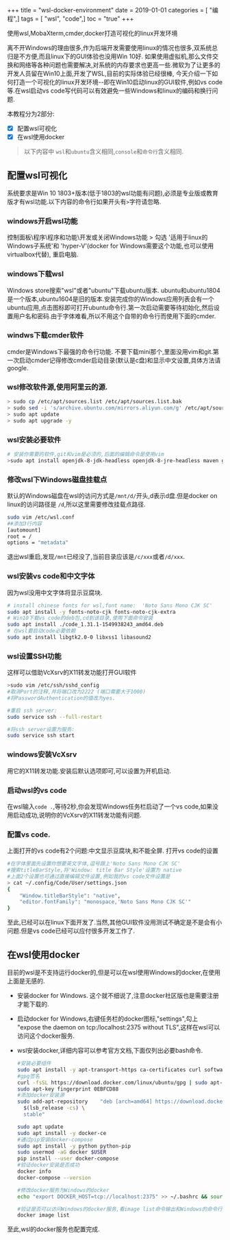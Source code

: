 +++
title = "wsl-docker-environment"
date = 2019-01-01
categories = [ "编程",]
tags = [ "wsl", "code",]
toc = "true"
+++


使用wsl,MobaXterm,cmder,docker打造可视化的linux开发环境

离不开Windows的理由很多,作为后端开发需要使用linux的情况也很多,双系统总归是不方便,而且linux下的GUI体验也没用Win 10好. 
如果使用虚拟机,那么文件交换和网络等各种问题也需要解决,对系统的内存要求也更高一些.微软为了让更多的开发人员留在Win10上面,开发了WSL,目前的实际体验已经很棒,
今天介绍一下如何打造一个可视化的linux开发环境--即在Win10启动linux的GUI软件,例如vs code等.在wsl启动vs code写代码可以有效避免一些Windows和linux的编码和换行问题.

本教程分为2部分:

- [x] 配置wsl可视化
- [x] 在wsl使用docker

> 以下内容中 `wsl`和`ubuntu`含义相同,`console`和`命令行`含义相同. 

<!--more-->

## 配置wsl可视化
系统要求是Win 10 1803+版本(低于1803的wsl功能有问题),必须是专业版或教育版才有wsl功能.以下内容的命令行如果开头有`>`字符请忽略.

### windows开启wsl功能
控制面板\程序\程序和功能\开发或关闭Windows功能 > 勾选 '适用于linux的Windows子系统'和 'hyper-V'(docker for Windows需要这个功能,也可以使用virtualbox代替), 重启电脑.

### windows下载wsl
Windows store搜索"wsl"或者"ubuntu"下载ubuntu版本. ubuntu和ubuntu1804是一个版本,ubuntu1604是旧的版本.安装完成你的Windows应用列表会有一个ubuntu应用,点击图标即可打开ubuntu命令行.第一次启动需要等待初始化,然后设置用户名和密码.由于字体难看,所以不用这个自带的命令行而使用下面的cmder.

### windws下载cmder软件
cmder是Windows下最强的命令行功能. 不要下载mini那个,里面没用vim和git.第一次启动cmder记得修改cmder启动目录(默认是c盘)和显示中文设置,具体方法请google.

### wsl修改软件源,使用阿里云的源.
```bash
> sudo cp /etc/apt/sources.list /etc/apt/sources.list.bak
> sudo sed -i 's/archive.ubuntu.com/mirrors.aliyun.com/g' /etc/apt/sources.list
> sudo apt update
> sudo apt upgrade -y
```

### wsl安装必要软件
```bash
# 安装你需要的软件,git和vim是必须的,后面的编辑命令是使用vim
>sudo apt install openjdk-8-jdk-headless openjdk-8-jre-headless maven git unzip vim -y
```

### 修改wsl下Windows磁盘挂载点
默认的Windows磁盘在wsl的访问方式是`/mnt/d/`开头,d表示d盘.但是docker on linux的访问路径是 `/d`,所以这里需要修改挂载点路径.

```bash
sudo vim /etc/wsl.conf
##添加3行内容
[automount] 
root = / 
options = "metadata"
```
退出wsl重启,发现`/mnt`已经没了,当前目录应该是`/c/xxx`或者`/d/xxx`.

### wsl安装vs code和中文字体
因为wsl没用中文字体将显示豆腐块.

```bash
# install chinese fonts for wsl,font name:  'Noto Sans Mono CJK SC'
sudo apt install -y fonts-noto-cjk fonts-noto-cjk-extra
# Win10下载vs code的deb包,cd到该目录,使用下面命令安装
sudo apt install ./code_1.31.1-1549938243_amd64.deb
# 在wsl要启动code必要依赖
sudo apt install libgtk2.0-0 libxss1 libasound2
```

### wsl设置SSH功能
这样可以借助VcXsrv的X11转发功能打开GUI软件

```bash
>sudo vim /etc/ssh/sshd_config
#取消Port的注释,并将端口改为2222 (端口需要大于1000)
#将PasswordAuthentication的值改为yes.

#重启 ssh server:
sudo service ssh --full-restart

#将ssh server设置为服务:
sudo service ssh start
```

### windows安装VcXsrv
用它的X11转发功能.安装后默认选项即可,可以设置为开机启动.

### 启动wsl的vs code
在wsl输入`code .`,等待2秒,你会发现Windows任务栏启动了一个vs code,如果没用启动成功,说明你的VcXsrv的X11转发功能有问题.

### 配置vs code. 
上面打开的vs code有2个问题:中文显示豆腐块,和不能全屏. 打开vs code的设置
```bash
#在字体里面先设置你想要英文字体,逗号跟上'Noto Sans Mono CJK SC'
#搜索titleBarStyle,将'Window: title Bar Style'设置为 native
#上面2个设置也可通过直接编辑文件设置,例如我的vs code文件设置是
> cat ~/.config/Code/User/settings.json
{
    "Window.titleBarStyle": "native",
    "editor.fontFamily": "monospace,'Noto Sans Mono CJK SC'"
}
```
至此,已经可以在linux下面开发了.当然,其他GUI软件没用测试不确定是不是会有小问题.但是vs code已经可以应付很多开发工作了.

## 在wsl使用docker

目前的wsl是不支持运行docker的,但是可以在wsl使用Windows的docker,在使用上面是无感的.

- 安装docker for Windows. 这个就不细说了,注意docker社区版也是需要注册才能下载的.

- 启动docker for Windows,右键任务栏的docker图标,"settings",勾上 "expose the daemon on tcp:/localhost:2375 without TLS",这样在wsl可以访问这个docker服务.

- wsl安装docker,详细内容可以参考官方文档,下面仅列出必要bash命令.
  
    ```bash
    #安装必要组件
    sudo apt install -y apt-transport-https ca-certificates curl software-properties-common
    #gpg签名
    curl -fsSL https://download.docker.com/linux/ubuntu/gpg | sudo apt-key add -
    sudo apt-key fingerprint 0EBFCD88
    #添加docker安装源
    sudo add-apt-repository    "deb [arch=amd64] https://download.docker.com/linux/ubuntu \
      $(lsb_release -cs) \
      stable"

    sudo apt update
    sudo apt install -y docker-ce
    #通过pip安装docker-compose
    sudo apt install -y python python-pip
    sudo usermod -aG docker $USER
    pip install --user docker-compose
    #验证docker安装是否成功
    docker info
    docker-compose --version

    #修改docker服务为Windows的docker
    echo "export DOCKER_HOST=tcp://localhost:2375" >> ~/.bashrc && source ~/.bashrc

    #验证是否可以访问Windows的docker服务,看image list命令输出和Windows的命令行下面的image list输出是不是完全一样. 可以先在Windows下用docker拉几个镜像.然后在wsl验证
    docker image list
    ```

至此,wsl的docker服务也配置完成.

